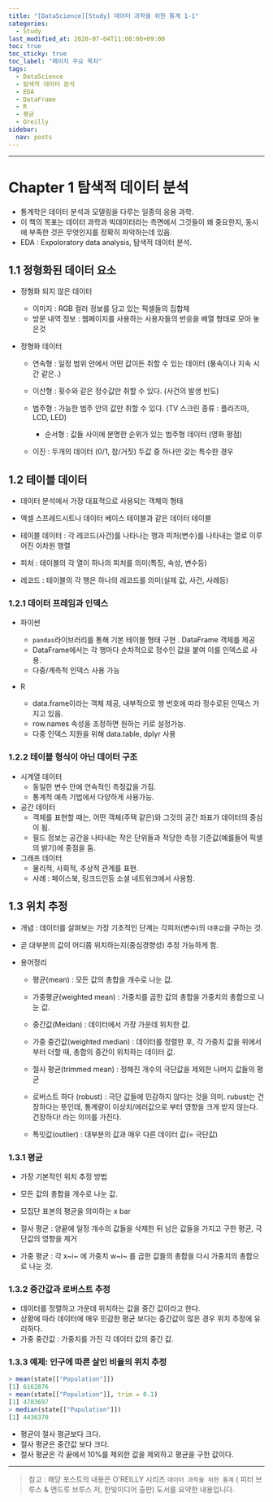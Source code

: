 ```yaml
---
title: "[DataScience][Study] 데이터 과학을 위한 통계 1-1"
categories:
  - Study
last_modified_at: 2020-07-04T11:00:00+09:00
toc: true
toc_sticky: true
toc_label: "페이지 주요 목차"
tags:
  - DataScience
  - 탐색적 데이터 분석
  - EDA
  - DataFrame
  - R
  - 평균
  - Oreilly
sidebar:
  nav: posts
---
```


-----

# Chapter 1 탐색적 데이터 분석

- 통계학은 데이터 분석과 모델링을 다루는 일종의 응용 과학.
- 이 책의 목표는 데이터 과학과 빅데이터라는 측면에서 그것들이 왜 중요한지, 동시에 부족한 것은 무엇인지를 정확히 파악하는데 있음.
- EDA : Expoloratory data analysis, 탐색적 데이터 분석. 



## 1.1 정형화된 데이터 요소 

- 정형화 되지 않은 데이터
  - 이미지 : RGB 컬러 정보를 담고 있는 픽셀들의 집합체 
  - 방문 내역 정보 : 웹페이지를 사용하는 사용자들의 반응을 배열 형태로 모아 놓은것 



- 정형화 데이터 

    - 연속형 : 일정 범위 안에서 어떤 값이든 취할 수 있는 데이터 (풍속이나 지속 시간 같은..)

    - 이산형 : 횟수와 같은 정수값만 취할 수 있다. (사건의 발생 빈도)

    - 범주형 : 가능한 범주 안의 값만 취할 수 있다. (TV 스크린 종류 : 플라즈마, LCD, LED)

      - 순서형 : 값들 사이에 분명한 순위가 있는 범주형 데이터 (영화 평점)

    - 이진 : 두개의 데이터 (0/1, 참/거짓) 두값 중 하나만 갖는 특수한 경우

  

## 1.2 테이블 데이터 

- 데이터 분석에서 가장 대표적으로 사용되는 객체의 형태
- 엑셀 스프레드시트나 데이터 베이스 테이블과 같은 데이터 테이블 

- 테이블 데이터 : 각 레코드(사건)를 나타나는 행과 피처(변수)를 나타내는 열로 이루어진 이차원 행렬
- 피처 : 테이블의 각 열이 하나의 피처를 의미(특징, 속성, 변수등)
- 레코드 : 테이블의 각 행은 하나의 레코드를 의미(실제 값, 사건, 사례등)



### 1.2.1 데이터 프레임과 인덱스

- 파이썬 
  -  `pandas`라이브러리를 통해 기본 테이블 형태 구현 . DataFrame 객체를 제공
  - DataFrame에서는 각 행마다 순차적으로 정수인 값을 붙여 이를 인덱스로 사용.
  - 다중/계측적 인덱스 사용 가능

- R
  - data.frame이라는 객체 제공, 내부적으로 행 번호에 따라 정수로된 인덱스 가지고 있음.
  - row.names 속성을 조정하면 원하는 키로 설정가능.
  - 다중 인덱스 지원을 위해 data.table, dplyr 사용



### 1.2.2 테이블 형식이 아닌 데이터 구조

- 시계열 데이터
  - 동일한 변수 안에 연속적인 측정값을 가짐.
  - 통계적 예측 기법에서 다양하게 사용가능. 
- 공간 데이터
  - 객체를 표현할 때는, 어떤 객체(주택 같은)와 그것의 공간 좌표가 데이터의 중심이 됨.
  - 필드 정보는 공간을 나타내는 작은 단위들과 적당한 측정 기준값(예를들어 픽셀의 밝기)에 중점을 둠.
- 그래프 데이터
  - 물리적, 사회적, 추상적 관계를 표현. 
  - 사례 : 페이스북, 링크드인등 소셜 네트워크에서 사용함.



## 1.3 위치 추정

- 개념 : 데이터를 살펴보는 가장 기초적인 단계는 각피처(변수)의 `대푯값`을 구하는 것.
- 곧 대부분의 값이 어디쯤 위치하는지(중심경향성) 추정 가능하게 함.

- 용어정리
  - 평균(mean) : 모든 값의 총합을 개수로 나눈 값.

  - 가중평균(weighted mean) : 가중치를 곱한 값의 총합을 가중치의 총합으로 나눈 값. 
  - 중간값(Meidan) : 데이터에서 가장 가운데 위치한 값.
  - 가중 중간값(weighted median) : 데이터를 정렬한 후, 각 가중치 값을 위에서부터 더할 때, 총합의 중간이 위치하는 데이터 값.
  - 절사 평균(trimmed mean) : 정해진 개수의 극단값을 제외한 나머지 값들의 평균 
  - 로버스트 하다 (robust) : 극단 값들에 민감하지 않다는 것을 의미. rubust는 건장하다는 뜻인데, 통계량이 이상치/에러값으로 부터 영향을 크게 받지 않는다. 건장하다! 라는 의미를 가진다.
  - 특잇값(outlier) : 대부분의 값과 매우 다른 데이터 값(= 극단값) 



### 1.3.1 평균

- 가장 기본적인 위치 추정 방법

- 모든 값의 총합을 개수로 나눈 값.
- 모집단 표본의 평균을 의미하는 x bar
- 절사 평균 : 양끝에 일정 개수의 값들을 삭제한 뒤 남은 값들을 가지고 구한 평균, 극단값의 영향을 제거
- 가중 평균 : 각 x~i~ 에 가중치  w~i~ 를 곱한 값들의 총합을 다시 가중치의 총합으로 나눈 것.



### 1.3.2 중간값과 로버스트 추정

- 데이터를 정렬하고 가운데 위치하는 값을 중간 값이라고 한다.
- 상황에 따라 데이터에 매우 민감한 평균 보다는 중간값이 많은 경우 위치 추정에 유리하다. 
- 가중 중간값 : 가중치를 가진 각 데이터 값의 중간 값.



### 1.3.3 예제: 인구에 따른 살인 비율의 위치 추정

```R
> mean(state[["Population"]])
[1] 6162876
> mean(state[["Population"]], trim = 0.1)
[1] 4783697
> median(state[["Population"]])
[1] 4436370
```



- 평균이 절사 평균보다 크다.
- 절사 평균은 중간값 보다 크다.
- 절사 평균은 각 끝에서 10%를 제외한 값을 제외하고 평균을 구한 값이다.



****

> 참고 : 해당 포스트의 내용은 O'REILLY 시리즈 `데이터 과학을 위한 통계` ( 피터 브루스 & 앤드루 브루스 저, 한빛미디어 출판) 도서를 요약한 내용입니다.
